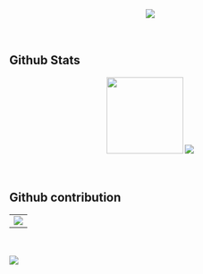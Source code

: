 <div align="center">
    <div>
        <img src="https://readme-typing-svg.demolab.com?font=Fira+Code&pause=1000&width=600&lines=System.out.println(%22Hello%2C%20World%22);&center=true&size=27" />
    </div>
  </div> 
  <br><br>
  
  
  ## Github Stats  
  <div align="center">
    <img height="137px" src="https://github-readme-stats.vercel.app/api?username=6hz-t&hide_title=true&hide_border=true&show_icons=trueline_height=21" />
    <img src="https://github-readme-stats.vercel.app/api/top-langs/?username=6hz-t&hide_title=true&hide_border=true&layout=compact&langs_count=6" />
  </div>
  
  <div>&nbsp;</div>
  
  <br>
  
## Github contribution
<table>
  <tr>
    <td>
      <picture>
        <source media="(prefers-color-scheme: dark)" srcset="https://github-readme-activity-graph.vercel.app/graph?username=6hz-t&theme=xcode&bg_color=FF000000&hide_border=true" />
        <source media="(prefers-color-scheme: light)" srcset="https://github-readme-activity-graph.vercel.app/graph?username=6hz-t&theme=xcode&bg_color=FF000000&color=000000&hide_border=true" />
        <img src="https://github-readme-activity-graph.vercel.app/graph?username=6hz-t&theme=xcode&bg_color=FF000000&hide_border=true" />
      </picture>
  </tr>
</table>

<div>&nbsp;</div>
  </table>

  <div>&nbsp;</div>
  
  <picture>
    <img src="https://github.com/6hz-t/action/blob/main/profile-3d-contrib/profile-green-animate.svg" />
  </picture>
  

  <div>&nbsp;</div>
